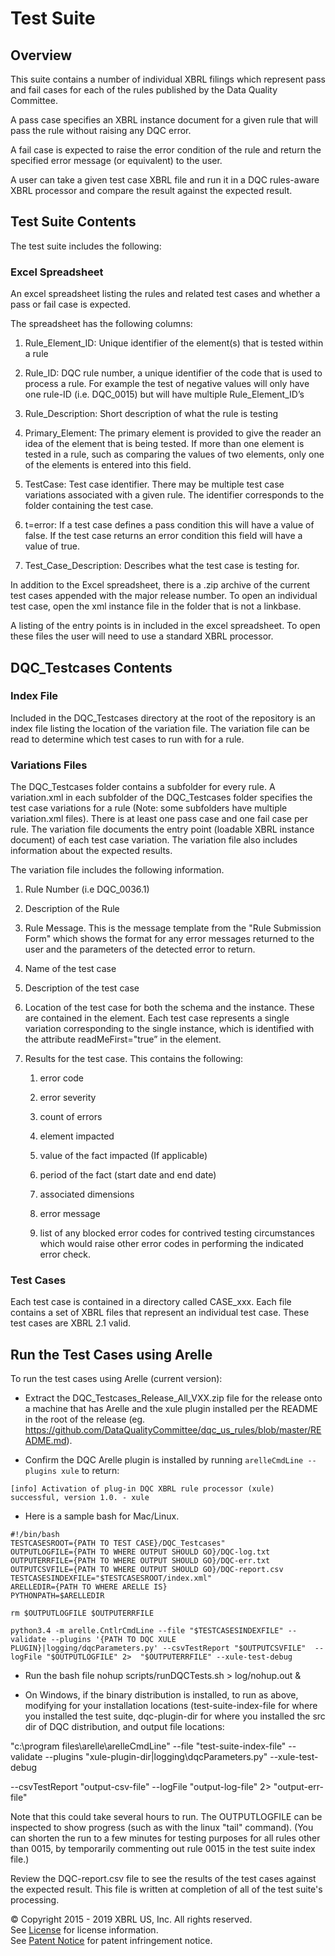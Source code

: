 # Test Suite

## Overview

This suite contains a number of individual XBRL filings which represent pass and fail cases for each of the rules published by the Data Quality Committee.

A pass case specifies an XBRL instance document for a given rule that will pass the rule without raising any DQC error.

A fail case is expected to raise the error condition of the  rule and return the specified error message (or equivalent) to the user.

A user can take a given test case XBRL file and run it in a DQC rules-aware XBRL processor and compare the result against the expected result.

## Test Suite Contents

The test suite includes the following:

### Excel Spreadsheet

An excel spreadsheet listing the rules and related test cases and whether a pass or fail case is expected. 

The spreadsheet has the following columns:

1. Rule_Element_ID:  Unique identifier of the element(s) that is tested within a rule

2. Rule_ID:  DQC rule number, a unique identifier of the code that is used to process a rule.  For example the test of negative values will only have one rule-ID (i.e. DQC_0015) but will have multiple Rule_Element_ID’s

3. Rule_Description: Short description of what the rule is testing

4. Primary_Element: The primary element is provided to give the reader an idea of the element that is being tested.  If more than one element is tested in a rule, such as comparing the values of two elements, only one of the elements is entered into this field.

5. TestCase: Test case identifier.  There may be multiple test case variations associated with a given rule. The identifier corresponds to the folder containing the test case.

6. t=error: If a test case defines a pass condition this will have a value of false.  If the test case returns an error condition this field will have a value of true.  

7. Test_Case_Description: Describes what the test case is testing for.

In addition to the Excel spreadsheet, there is a .zip archive of the current test cases appended with the major release number. To open an individual test case, open the xml instance file in the folder that is not a linkbase.

A listing of the entry points is in included in the excel spreadsheet. To open these files the user will need to use a standard XBRL processor.

## DQC_Testcases Contents

### Index File

Included in the DQC_Testcases directory at the root of the repository is an index file listing the location of the variation file.  The variation file can be read to determine which test cases to run with for a rule.

### Variations Files

The DQC_Testcases folder contains a subfolder for every rule. A variation.xml in each subfolder of the DQC_Testcases folder specifies the test case variations for a rule (Note: some subfolders have multiple variation.xml files). There is at least one pass case and one fail case per rule. The variation file documents the entry point (loadable XBRL instance document) of each test case variation. The variation file also includes information about the expected results.

The variation file includes the following information.

1. Rule Number (i.e DQC_0036.1)

2. Description of the Rule

3. Rule Message. This is the message template from the "Rule Submission Form" which shows the format for any error messages returned to the user and the parameters of the detected error to return.

4. Name of the test case

5. Description of the test case

6. Location of the test case for both the schema and the instance.  These are contained in the <data> element. Each test case represents a single variation corresponding to the single instance, which is identified with the attribute readMeFirst="true” in the <instance> element.

7. Results for the test case.  This contains the following:

    1. error code

    2. error severity

    3. count of errors

    4. element impacted

    5. value of the fact impacted (If applicable)

    6. period of the fact (start date and end date)

    7. associated dimensions

    8. error message

    9. list of any blocked error codes for contrived testing circumstances which would raise other error codes in performing the indicated error check.

### Test Cases

Each test case is contained in a directory called CASE_xxx. Each file contains  a set of XBRL files that represent an individual test case. These test cases are XBRL 2.1 valid.

## Run the Test Cases using Arelle

To run the test cases using Arelle (current version):

* Extract the DQC_Testcases_Release_All_VXX.zip file for the release onto a machine that has Arelle and the xule plugin installed per the README in the root of the release (eg. https://github.com/DataQualityCommittee/dqc_us_rules/blob/master/README.md).

* Confirm the DQC Arelle plugin is installed by running `arelleCmdLine --plugins xule` to return:

`
[info] Activation of plug-in DQC XBRL rule processor (xule) successful, version 1.0. - xule
`

* Here is a sample bash for Mac/Linux.

```
#!/bin/bash
TESTCASESROOT={PATH TO TEST CASE}/DQC_Testcases"
OUTPUTLOGFILE={PATH TO WHERE OUTPUT SHOULD GO}/DQC-log.txt
OUTPUTERRFILE={PATH TO WHERE OUTPUT SHOULD GO}/DQC-err.txt
OUTPUTCSVFILE={PATH TO WHERE OUTPUT SHOULD GO}/DQC-report.csv
TESTCASESINDEXFILE="$TESTCASESROOT/index.xml"
ARELLEDIR={PATH TO WHERE ARELLE IS}
PYTHONPATH=$ARELLEDIR

rm $OUTPUTLOGFILE $OUTPUTERRFILE

python3.4 -m arelle.CntlrCmdLine --file "$TESTCASESINDEXFILE" --validate --plugins '{PATH TO DQC XULE PLUGIN}|logging/dqcParameters.py' --csvTestReport "$OUTPUTCSVFILE"  --logFile "$OUTPUTLOGFILE" 2>  "$OUTPUTERRFILE" --xule-test-debug
```

* Run the bash file nohup scripts/runDQCTests.sh > log/nohup.out &

* On Windows, if the binary distribution is installed, to run as above, modifying for your installation locations (test-suite-index-file for where you installed the test suite, dqc-plugin-dir for where you installed the src dir of DQC distribution, and output file locations:

"c:\program files\arelle\arelleCmdLine" --file "test-suite-index-file" --validate --plugins "xule-plugin-dir|logging\dqcParameters.py" --xule-test-debug

--csvTestReport "output-csv-file"  --logFile "output-log-file" 2>  "output-err-file"

Note that this could take several hours to run.  The OUTPUTLOGFILE can be inspected to show progress (such as with the linux "tail" command).  (You can shorten the run to a few minutes for testing purposes for all rules other than 0015, by temporarily commenting out rule 0015 in the test suite index file.)

Review the DQC-report.csv file to see the results of the test cases against the expected result.  This file is written at completion of all of the test suite's processing.


© Copyright 2015 - 2019 XBRL US, Inc. All rights reserved.   
See [License](https://xbrl.us/dqc-license) for license information.  
See [Patent Notice](https://xbrl.us/dqc-patent) for patent infringement notice.
